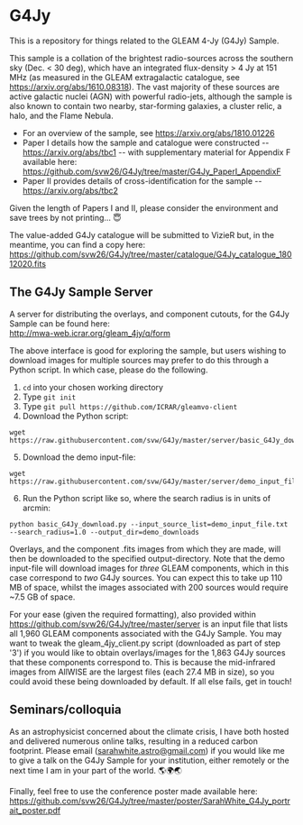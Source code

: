 # G4Jy

This is a repository for things related to the GLEAM 4-Jy (G4Jy) Sample.

This sample is a collation of the brightest radio-sources across the southern sky (Dec. < 30 deg), which have an integrated flux-density > 4 Jy at 151 MHz (as measured in the GLEAM extragalactic catalogue, see https://arxiv.org/abs/1610.08318). The vast majority of these sources are active galactic nuclei (AGN) with powerful radio-jets, although the sample is also known to contain two nearby, star-forming galaxies, a cluster relic, a halo, and the Flame Nebula.

* For an overview of the sample, see https://arxiv.org/abs/1810.01226
* Paper I details how the sample and catalogue were constructed -- https://arxiv.org/abs/tbc1 -- with supplementary material for Appendix F available here: https://github.com/svw26/G4Jy/tree/master/G4Jy_PaperI_AppendixF
* Paper II provides details of cross-identification for the sample -- https://arxiv.org/abs/tbc2 

Given the length of Papers I and II, please consider the environment and save trees by not printing... :innocent:

The value-added G4Jy catalogue will be submitted to VizieR but, in the meantime, you can find a copy here: \
https://github.com/svw26/G4Jy/tree/master/catalogue/G4Jy_catalogue_18012020.fits


## The G4Jy Sample Server

A server for distributing the overlays, and component cutouts, for the G4Jy Sample can be found here: \
http://mwa-web.icrar.org/gleam_4jy/q/form

The above interface is good for exploring the sample, but users wishing to download images for multiple sources may prefer to do this through a Python script. In which case, please do the following.

1. ```cd``` into your chosen working directory
2. Type ```git init```
3. Type ```git pull https://github.com/ICRAR/gleamvo-client```
4. Download the Python script:
```
wget https://raw.githubusercontent.com/svw/G4Jy/master/server/basic_G4Jy_download.py
```
5. Download the demo input-file: 
```
wget https://raw.githubusercontent.com/svw/G4Jy/master/server/demo_input_file.txt
```
6. Run the Python script like so, where the search radius is in units of arcmin:
```
python basic_G4Jy_download.py --input_source_list=demo_input_file.txt --search_radius=1.0 --output_dir=demo_downloads
```

Overlays, and the component .fits images from which they are made, will then be downloaded to the specified output-directory. Note that the demo input-file will download images for *three* GLEAM components, which in this case correspond to *two* G4Jy sources. You can expect this to take up 110 MB of space, whilst the images associated with 200 sources would require ~7.5 GB of space. 

For your ease (given the required formatting), also provided within https://github.com/svw26/G4Jy/tree/master/server is an input file that lists all 1,960 GLEAM components associated with the G4Jy Sample. You may want to tweak the gleam_4jy_client.py script (downloaded as part of step '3') if you would like to obtain overlays/images for the 1,863 G4Jy sources that these components correspond to. This is because the mid-infrared images from AllWISE are the largest files (each 27.4 MB in size), so you could avoid these being downloaded by default. If all else fails, get in touch!


## Seminars/colloquia

As an astrophysicist concerned about the climate crisis, I have both hosted and delivered numerous online talks, resulting in a reduced carbon footprint. Please email (sarahwhite.astro@gmail.com) if you would like me to give a talk on the G4Jy Sample for your institution, either remotely or the next time I am in your part of the world. :earth_americas::earth_africa::earth_asia:

Finally, feel free to use the conference poster made available here: \
https://github.com/svw26/G4Jy/tree/master/poster/SarahWhite_G4Jy_portrait_poster.pdf



 
 


 


  


